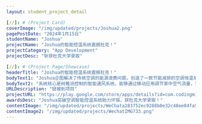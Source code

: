 ```yaml
---
layout: student_project_detail

[//]: # (Project Card)
coverImage: "/img/updated/projects/Joshua2.png"
pagePostDate: "2024年1月15日"
studentName: "Joshua"
projectName: "Joshua的智能控温系统震撼杜克！"
projectCategory: "App Development"
projectDesc: "斩获杜克大学录取"

[//]: # (Project Page/Showcase)
headerTitle: "Joshua的智能控温系统震撼杜克！"
bodyText1: "Joshua企图解决了传统空调的能源浪费问题，创造了一款节能减排的空调恒温系统。他的这一创新不仅为环保贡献了力量，还为他赢得了全美排名第七的杜克大学的关注和录取机会！"
bodyText2: "系统核心是树莓派控制的智能通风系统，能够通过移动应用调节家中空气流量，实现精准的温控。通过Flutter开发的应用程序，用户能在iOS和Android设备上轻松操控，实时监控家中温度，自定义恒温设置。"
URLDescription: "链接到项目"
projectURL: "https://play.google.com/store/apps/details?id=com.codingmindsacademy.vent_pi_joshua/"
awardsDesc: "Joshua突破空调智能控温系统助力环保，获杜克大学录取！"
contentImage: "/img/updated/projects/WeChata283752ec9288b0e32c48ee04fa920c1.png"
contentImage2: "/img/updated/projects/WechatIMG733.png"
---
```


